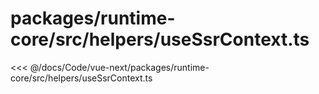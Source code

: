 # packages/runtime-core/src/helpers/useSsrContext.ts

<<< @/docs/Code/vue-next/packages/runtime-core/src/helpers/useSsrContext.ts
